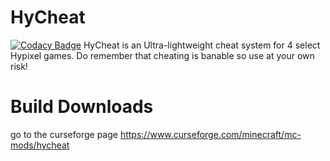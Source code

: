 # HyCheat

[![Codacy Badge](https://api.codacy.com/project/badge/Grade/bf590a45e0cf4382b3f01d4f7c59d1ba)](https://www.codacy.com/manual/noluck942/HyCheat?utm_source=github.com&amp;utm_medium=referral&amp;utm_content=StylexTV/HyCheat&amp;utm_campaign=Badge_Grade)
HyCheat is an Ultra-lightweight cheat system for 4 select Hypixel games. Do remember that cheating is banable so use at your own risk! 
# Build Downloads
go to the curseforge page
https://www.curseforge.com/minecraft/mc-mods/hycheat

